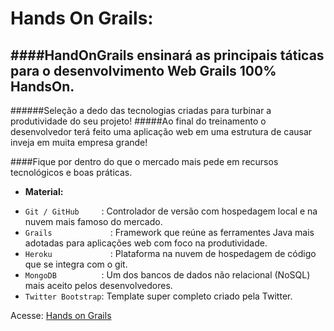 Hands On Grails:
===

####HandOnGrails ensinará as principais táticas para o desenvolvimento Web Grails 100% HandsOn.
---
######Seleção a dedo das tecnologias criadas para turbinar a produtividade do seu projeto!
#####Ao final do treinamento o desenvolvedor terá feito uma aplicação web em uma estrutura de causar inveja em muita empresa grande!

####Fique por dentro do que o mercado mais pede em recursos tecnológicos e boas práticas.

* **Material:**
 - `Git / GitHub     `: Controlador de versão com hospedagem local e na nuvem mais famoso do mercado. 
 - `Grails      	   `: Framework que reúne as ferramentes Java mais adotadas para aplicações web com foco na produtividade. 
 - `Heroku      	   `: Plataforma na nuvem de hospedagem de código que se integra com o git.
 - `MongoDB          `: Um dos bancos de dados não relacional (NoSQL) mais aceito pelos desenvolvedores.
 - `Twitter Bootstrap`: Template super completo criado pela Twitter.
 
Acesse: [Hands on Grails](http://jonatasemidio.github.io/hands-on-grails/)
